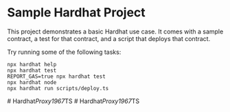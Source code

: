 # Sample Hardhat Project

This project demonstrates a basic Hardhat use case. It comes with a sample contract, a test for that contract, and a script that deploys that contract.

Try running some of the following tasks:

```shell
npx hardhat help
npx hardhat test
REPORT_GAS=true npx hardhat test
npx hardhat node
npx hardhat run scripts/deploy.ts
```
#   H a r d h a t _ P r o x y 1 9 6 7 _ T S  
 #   H a r d h a t _ P r o x y 1 9 6 7 _ T S  
 